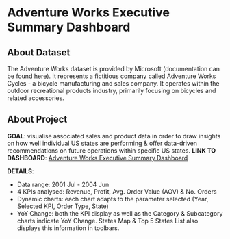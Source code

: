# Adventure Works Executive Summary Dashboard

## About Dataset
The Adventure Works dataset is provided by Microsoft (documentation can be found [here](https://dataedo.com/samples/html/AdventureWorks/doc/AdventureWorks_2/home.html)). It represents a fictitious company called Adventure Works Cycles - a bicycle manufacturing and sales company. It operates within the outdoor recreational products industry, primarily focusing on bicycles and related accessories.

## About Project
**GOAL**: visualise associated sales and product data in order to draw insights on how well individual US states are performing & offer data-driven recommendations on future operations within specific US states.
**LINK TO DASHBOARD**: [Adventure Works Executive Summary Dashboard](https://public.tableau.com/shared/3K29Q2YM5?:display_count=n&:origin=viz_share_link)

**DETAILS**:
  - Data range: 2001 Jul - 2004 Jun
  - 4 KPIs analysed: Revenue, Profit, Avg. Order Value (AOV) & No. Orders
  - Dynamic charts: each chart adapts to the parameter selected (Year, Selected KPI, Order Type, State)
  - YoY Change: both the KPI display as well as the Category & Subcategory charts indicate YoY Change. States Map & Top 5 States List also displays this information in toolbars.
